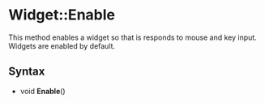 # Widget::Enable

This method enables a widget so that is responds to mouse and key input. Widgets are enabled by default.

## Syntax

- void **Enable**()

